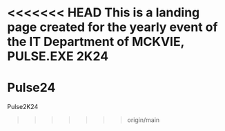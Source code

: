 <<<<<<< HEAD
This is a landing page created for the yearly event of the IT Department of MCKVIE, PULSE.EXE 2K24
=======
# Pulse24
Pulse2K24
>>>>>>> origin/main
